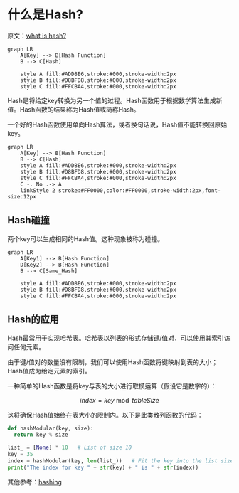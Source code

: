 # 什么是Hash?

原文：[what is hash?](https://www.educative.io/answers/what-is-hashing)

```mermaid
graph LR
    A[Key] --> B[Hash Function]
    B --> C[Hash]
   
    style A fill:#ADD8E6,stroke:#000,stroke-width:2px
    style B fill:#D8BFD8,stroke:#000,stroke-width:2px
    style C fill:#FFCBA4,stroke:#000,stroke-width:2px

```

Hash是将给定key转换为另一个值的过程。Hash函数用于根据数学算法生成新值。Hash函数的结果称为Hash值或简称Hash。

一个好的Hash函数使用单向Hash算法，或者换句话说，Hash值不能转换回原始key。

```mermaid
graph LR
    A[Key] --> B[Hash Function]
    B --> C[Hash]
    style A fill:#ADD8E6,stroke:#000,stroke-width:2px  
    style B fill:#D8BFD8,stroke:#000,stroke-width:2px 
    style C fill:#FFCBA4,stroke:#000,stroke-width:2px  
 	C -. No .-> A
 	linkStyle 2 stroke:#FF0000,color:#FF0000,stroke-width:2px,font-size:12px

```

## Hash碰撞

两个key可以生成相同的Hash值。这种现象被称为碰撞。

```mermaid
graph LR
    A[Key1] --> B[Hash Function]
    D[Key2] --> B[Hash Function]
    B --> C[Same_Hash]
   
    style A fill:#ADD8E6,stroke:#000,stroke-width:2px
    style B fill:#D8BFD8,stroke:#000,stroke-width:2px
    style C fill:#FFCBA4,stroke:#000,stroke-width:2px
```

## Hash的应用

Hash最常用于实现哈希表。哈希表以列表的形式存储键/值对，可以使用其索引访问任何元素。

由于键/值对的数量没有限制，我们可以使用Hash函数将键映射到表的大小；Hash值成为给定元素的索引。

一种简单的Hash函数是将key与表的大小进行取模运算（假设它是数字的）：

$$
index = key \bmod tableSize
$$


这将确保Hash值始终在表大小的限制内。以下是此类散列函数的代码：

```python
def hashModular(key, size):
  return key % size

list_ = [None] * 10   # List of size 10
key = 35
index = hashModular(key, len(list_))   # Fit the key into the list size
print("The index for key " + str(key) + " is " + str(index))
```

其他参考：[hashing](https://samwho.dev/hashing/)